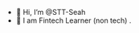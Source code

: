 - 👋 Hi, I’m @STT-Seah
- 🌱 I am Fintech Learner (non tech) .

<!---
STT-Seah/STT-Seah is a ✨ special ✨ repository because its `README.md` (this file) appears on your GitHub profile.
You can click the Preview link to take a look at your changes.
--->
